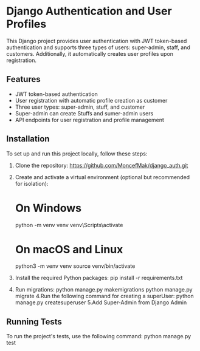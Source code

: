 # Django Authentication and User Profiles

This Django project provides user authentication with JWT token-based authentication and supports three types of users: super-admin, staff, and customers. Additionally, it automatically creates user profiles upon registration.

## Features

- JWT token-based authentication
- User registration with automatic profile creation as customer
- Three user types: super-admin, stuff, and customer
- Super-admin can create Stuffs and sumer-admin users 
- API endpoints for user registration and profile management

## Installation

To set up and run this project locally, follow these steps:

1. Clone the repository:
   https://github.com/MoncefMak/django_auth.git
2. Create and activate a virtual environment (optional but recommended for isolation):
   # On Windows
   python -m venv venv
   venv\Scripts\activate

   # On macOS and Linux
   python3 -m venv venv
   source venv/bin/activate
   
4. Install the required Python packages:
  pip install -r requirements.txt
5. Run migrations:
  python manage.py makemigrations
  python manage.py migrate
4.Run the following command for creating a superUser:
  python manage.py createsuperuser
5.Add Super-Admin from Django Admin

## Running Tests

To run the project's tests, use the following command:
    python manage.py test
